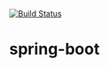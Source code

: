 [![Build Status](https://travis-ci.org/tainaluisa/spring-boot.svg?branch=master)](https://travis-ci.org/tainaluisa/spring-boot)
# spring-boot